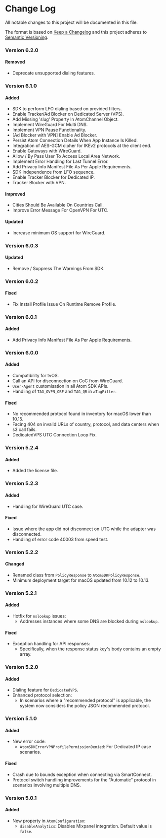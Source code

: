 # Change Log
All notable changes to this project will be documented in this file.
 
The format is based on [Keep a Changelog](http://keepachangelog.com/)
and this project adheres to [Semantic Versioning](http://semver.org/).

### Version 6.2.0

#### Removed
- Deprecate unsupported dialing features.

### Version 6.1.0

#### Added
- SDK to perform LFO dialing based on provided filters.
- Enable Tracker/Ad Blocker on Dedicated Server (VPS).
- Add Missing 'slug' Property In AtomChannel Object.
- Implement WireGuard For Multi DNS.
- Implement VPN Pause Functionality.
- [Ad Blocker with VPN] Enable Ad Blocker.
- Persist Atom Connection Details When App Instance Is Killed.
- Integration of AES-GCM cipher for IKEv2 protocols at the client end.
- Enable Gateways with WireGuard.
- Allow / By Pass User To Access Local Area Network.
- Implement Error Handling for Last Tunnel Error.
- Add Privacy Info Manifest File As Per Apple Requirements.
- SDK independence from LFO sequence.
- Enable Tracker Blocker for Dedicated IP.
- Tracker Blocker with VPN.

#### Improved
- Cities Should Be Available On Countries Call.
- Improve Error Message For OpenVPN For UTC.

#### Updated
- Increase minimum OS support for WireGuard.

### Version 6.0.3

#### Updated
- Remove / Suppress The Warnings From SDK.

### Version 6.0.2

#### Fixed
- Fix Install Profile Issue On Runtime Remove Profile.

### Version 6.0.1

#### Added
- Add Privacy Info Manifest File As Per Apple Requirements.

### Version 6.0.0

#### Added
- Compatibility for tvOS.
- Call an API for disconnection on CoC from WireGuard.
- `User-Agent` customisation in all Atom SDK APIs.
- Handling of `TAG_OVPN_OBF` and `TAG_QR` in `aTagFilter`.

#### Fixed
- No recommended protocol found in inventory for macOS lower than 10.15.
- Facing 404 on invalid URLs of country, protocol, and data centers when s3 call fails.
- DedicatedVPS UTC Connection Loop Fix.

### Version 5.2.4

#### Added
- Added the license file.

### Version 5.2.3

#### Added
- Handling for WireGuard UTC case.

#### Fixed
- Issue where the app did not disconnect on UTC while the adapter was disconnected.
- Handling of error code 40003 from speed test.

### Version 5.2.2

#### Changed
- Renamed class from `PolicyResponse` to `AtomSDKPolicyResponse`.
- Minimum deployment target for macOS updated from 10.12 to 10.13.

### Version 5.2.1

#### Added
- Hotfix for `nslookup` issues:
  - Addresses instances where some DNS are blocked during `nslookup`.

#### Fixed
- Exception handling for API responses:
  - Specifically, when the response status key's body contains an empty array.

### Version 5.2.0

#### Added
- Dialing feature for `DedicatedVPS`.
- Enhanced protocol selection:
  - In scenarios where a "recommended protocol" is applicable, the system now considers the policy JSON recommended protocol.

### Version 5.1.0

#### Added
- New error code:
  - `AtomSDKErrorVPNProfilePermissionDenied`: For Dedicated IP case scenarios.

#### Fixed
- Crash due to bounds exception when connecting via SmartConnect.
- Protocol switch handling improvements for the "Automatic" protocol in scenarios involving multiple DNS.

### Version 5.0.1

#### Added
- New property in `AtomConfiguration`:
  - `disableAnalytics`: Disables Mixpanel integration. Default value is `false`.



